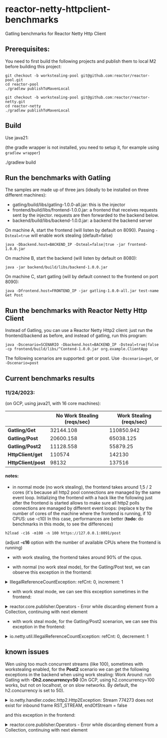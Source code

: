 # reactor-netty-httpclient-benchmarks

Gatling benchmarks for Reactor Netty Http Client

## Prerequisites:
You need to first build the following projects and publish them to local M2 before building this project:

```
git checkout -b workstealing-pool git@github.com:reactor/reactor-pool.git 
cd reactor-pool
./gradlew publishToMavenLocal

git checkout -b workstealing-pool git@github.com:reactor/reactor-netty.git 
cd reactor-netty
./gradlew publishToMavenLocal
```

## Build

Use java21:

(the gradle wrapper is not installed, you need to setup it, for example using `gradlew wrapper`)

./gradlew build

## Run the benchmarks with Gatling

The samples are made up of three jars (ideally to be installed on three different machines):

- gatling/build/libs/gatling-1.0.0-all.jar: this is the injector
- frontend/build/libs/frontend-1.0.0.jar: a frontend that receives requests sent by the injector. requests are then forwarded to the backend below.
- backend/build/libs/backend-1.0.0.jar: a backend the backend server

On machine A, start the frontend (will listen by default on 8090). 
Passing `-Dsteal=true` will enable work stealing (default=false)
```
java -Dbackend.host=BACKEND_IP -Dsteal=false|true -jar frontend-1.0.0.jar
```

On machine B, start the backend (will listen by default on 8080):
```
java -jar backend/build/libs/backend-1.0.0.jar
```

On machine C, start gatling (will by default connect to the frontend on port 8090):
```
java -Dfrontend.host=FRONTEND_IP -jar gatling-1.0.0-all.jar test-name Get Post
```

## Run the benchmarks with Reactor Netty Http Client

Instead of Gatling, you can use a Reactor Netty Http2 client: just run the frontend/backend as before, and instead of gatling,
run this program:

```
java -Dscenario=SCENARIO -Dbackend.host=BACKEND_IP -Dsteal=true|false -cp frontend/build/libs/^Contend-1.0.0.jar org.example.ClientApp
```

The following scenarios are supported: get or post. Use `-Dscenario=get`, or `-Dscenario=post`

## Current benchmarks results

### 11/24/2023:
(on GCP, using java21, with 16 core machines):

|                     | No Work Stealing (reqs/sec) | Work Stealing (reqs/sec) |
|---------------------|-----------------------------|--------------------------|
| **Gatling/Get**     | 32144.108                   | 110850.942               |
| **Gatling/Post**    | 20600.158                   | 65038.125                |
| **Gatling/Post2**   | 11128.558                   | 55879.25                 |
| **HttpClient/get**  | 110574                      | 142130                   |
| **HttpClient/post** | 98132                       | 137516                   |


#### notes: 

- in normal mode (no work stealing), the frontend takes around 1,5 / 2 cores (it's because all http2 pool connections are managed by the same event loop.
Initializing the frontend with a hack like the following just after the frontend is started allows to make sure all http2 polls connections are managed by different event loops:
(replace `N` by the number of cores of the machine where the frontend is running, if 10 CPUS: use -c10)
In this case, performances are better (**todo**: do benchmarks in this mode, to see the differences)
```
h2load -c16 -m100 -n 100 https://127.0.0.1:8091/post
```
(adjust **-c16** option with the number of available CPUs where the frontend is running)

- with work stealing, the frontend takes around 90% of the cpus.

- with normal (no work steal mode), for the Gatling/Post test, we can observe this exception in the frontend:

<details>
  <summary>IllegalReferenceCountException: refCnt: 0, increment: 1</summary>
13:05:10.177 [reactor-http-epoll-3] WARN  r.n.http.client.HttpClientConnect - [726d00f4/154549-1, L:/10.128.15.214:35380 - R:10.128.15.218/10.128.15.218:8080] The connection observed an error
io.netty.util.IllegalReferenceCountException: refCnt: 0, increment: 1
        at io.netty.util.internal.ReferenceCountUpdater.retain0(ReferenceCountUpdater.java:133)
        at io.netty.util.internal.ReferenceCountUpdater.retain(ReferenceCountUpdater.java:120)
        at io.netty.buffer.AbstractReferenceCountedByteBuf.retain(AbstractReferenceCountedByteBuf.java:81)
        at io.netty.buffer.AbstractDerivedByteBuf.retain0(AbstractDerivedByteBuf.java:58)
        at io.netty.buffer.AbstractDerivedByteBuf.retain(AbstractDerivedByteBuf.java:54)
        at reactor.core.publisher.FluxPeek$PeekSubscriber.onNext(FluxPeek.java:185)
        at reactor.core.publisher.FluxMap$MapSubscriber.onNext(FluxMap.java:122)
        at reactor.netty.channel.FluxReceive.drainReceiver(FluxReceive.java:294)
        at reactor.netty.channel.FluxReceive.request(FluxReceive.java:133)
        at reactor.core.publisher.FluxMap$MapSubscriber.request(FluxMap.java:164)
        at reactor.core.publisher.FluxPeek$PeekSubscriber.request(FluxPeek.java:138)
        at reactor.core.publisher.Operators$BaseFluxToMonoOperator.request(Operators.java:2041)
        at reactor.core.publisher.FluxContextWrite$ContextWriteSubscriber.request(FluxContextWrite.java:136)
        at reactor.core.publisher.FluxHandleFuseable$HandleFuseableSubscriber.request(FluxHandleFuseable.java:260)
        at reactor.core.publisher.FluxDoFinally$DoFinallySubscriber.request(FluxDoFinally.java:140)
        at reactor.core.publisher.FluxMap$MapSubscriber.request(FluxMap.java:164)
        at reactor.core.publisher.FluxPeek$PeekSubscriber.request(FluxPeek.java:138)
        at reactor.core.publisher.FluxMap$MapSubscriber.request(FluxMap.java:164)
        at reactor.core.publisher.MonoFlatMap$FlatMapMain.request(MonoFlatMap.java:194)
        at reactor.core.publisher.FluxContextWrite$ContextWriteSubscriber.request(FluxContextWrite.java:136)
        at reactor.netty.channel.ChannelOperations.onSubscribe(ChannelOperations.java:273)
        at reactor.core.publisher.FluxContextWrite$ContextWriteSubscriber.onSubscribe(FluxContextWrite.java:101)
        at reactor.core.publisher.MonoFlatMap$FlatMapMain.onSubscribe(MonoFlatMap.java:117)
        at reactor.core.publisher.FluxMap$MapSubscriber.onSubscribe(FluxMap.java:92)
        at reactor.core.publisher.FluxPeek$PeekSubscriber.onSubscribe(FluxPeek.java:171)
        at reactor.core.publisher.FluxMap$MapSubscriber.onSubscribe(FluxMap.java:92)
        at reactor.core.publisher.FluxDoFinally$DoFinallySubscriber.onSubscribe(FluxDoFinally.java:107)
        at reactor.core.publisher.FluxHandleFuseable$HandleFuseableSubscriber.onSubscribe(FluxHandleFuseable.java:164)
        at reactor.core.publisher.FluxContextWrite$ContextWriteSubscriber.onSubscribe(FluxContextWrite.java:101)
        at reactor.core.publisher.Operators$BaseFluxToMonoOperator.onSubscribe(Operators.java:2025)
        at reactor.core.publisher.FluxPeek$PeekSubscriber.onSubscribe(FluxPeek.java:171)
        at reactor.core.publisher.FluxMap$MapSubscriber.onSubscribe(FluxMap.java:92)
        at reactor.netty.channel.FluxReceive.startReceiver(FluxReceive.java:172)
        at reactor.netty.channel.FluxReceive.lambda$subscribe$2(FluxReceive.java:150)
        at io.netty.util.concurrent.AbstractEventExecutor.runTask(AbstractEventExecutor.java:173)
        at io.netty.util.concurrent.AbstractEventExecutor.safeExecute(AbstractEventExecutor.java:166)
        at io.netty.util.concurrent.SingleThreadEventExecutor.runAllTasks(SingleT^C
        at reactor.core.publisher.FluxPeek$PeekSubscriber.onSubscribe(FluxPeek.java:171)
        at reactor.core.publisher.FluxMap$MapSubscriber.onSubscribe(FluxMap.java:92)
        at reactor.core.publisher.FluxDoFinally$DoFinallySubscriber.onSubscribe(FluxDoFinally.java:107)
        at reactor.core.publisher.FluxHandleFuseable$HandleFuseableSubscriber.onSubscribe(FluxHandleFuseable.java:164)
        at reactor.core.publisher.FluxContextWrite$ContextWriteSubscriber.onSubscribe(FluxContextWrite.java:101)
        at reactor.core.publisher.Operators$BaseFluxToMonoOperator.onSubscribe(Operators.java:2025)
        at reactor.core.publisher.FluxPeek$PeekSubscriber.onSubscribe(FluxPeek.java:171)
        at reactor.core.publisher.FluxMap$MapSubscriber.onSubscribe(FluxMap.java:92)
        at reactor.netty.channel.FluxReceive.startReceiver(FluxReceive.java:172)
        at reactor.netty.channel.FluxReceive.lambda$subscribe$2(FluxReceive.java:150)
        at io.netty.util.concurrent.AbstractEventExecutor.runTask(AbstractEventExecutor.java:173)
        at io.netty.util.concurrent.AbstractEventExecutor.safeExecute(AbstractEventExecutor.java:166)
        at io.netty.util.concurrent.SingleThreadEventExecutor.runAllTasks(SingleThreadEventExecutor.java:470)
        at io.netty.channel.epoll.EpollEventLoop.run(EpollEventLoop.java:413)
        at io.netty.util.concurrent.SingleThreadEventExecutor$4.run(SingleThreadEventExecutor.java:997)
        at io.netty.util.internal.ThreadExecutorMap$2.run(ThreadExecutorMap.java:74)
        at io.netty.util.concurrent.FastThreadLocalRunnable.run(FastThreadLocalRunnable.java:30)
        at java.base/java.lang.Thread.run(Thread.java:1583)
</details>

- with work steal mode, we can see this exception sometimes in the frontend:
<details>
  <summary>reactor.core.publisher.Operators - Error while discarding element from a Collection, continuing with next element</summary>
13:15:46.093 [reactor-http-epoll-11] WARN  reactor.core.publisher.Operators - Error while discarding element from a Collection, continuing with next element
io.netty.util.IllegalReferenceCountException: refCnt: 0, decrement: 1
        at io.netty.util.internal.ReferenceCountUpdater.toLiveRealRefCnt(ReferenceCountUpdater.java:83)
        at io.netty.util.internal.ReferenceCountUpdater.release(ReferenceCountUpdater.java:148)
        at io.netty.buffer.AbstractReferenceCountedByteBuf.release(AbstractReferenceCountedByteBuf.java:101)
        at io.netty.buffer.AbstractDerivedByteBuf.release0(AbstractDerivedByteBuf.java:98)
        at io.netty.buffer.AbstractDerivedByteBuf.release(AbstractDerivedByteBuf.java:94)
        at reactor.core.publisher.Operators.lambda$discardLocalAdapter$0(Operators.java:389)
        at java.base/java.util.function.Consumer.lambda$andThen$0(Consumer.java:65)
        at java.base/java.util.function.Consumer.lambda$andThen$0(Consumer.java:65)
        at reactor.core.publisher.Operators.onDiscardMultiple(Operators.java:570)
        at reactor.core.publisher.MonoCollectList$MonoCollectListSubscriber.onError(MonoCollectList.java:106)
        at reactor.core.publisher.FluxPeek$PeekSubscriber.onError(FluxPeek.java:222)
        at reactor.core.publisher.FluxMap$MapSubscriber.onError(FluxMap.java:134)
        at reactor.netty.channel.FluxReceive.onInboundError(FluxReceive.java:465)
        at reactor.netty.channel.ChannelOperations.onInboundError(ChannelOperations.java:515)
        at reactor.netty.http.server.HttpServerOperations.onInboundClose(HttpServerOperations.java:699)
        at reactor.netty.channel.ChannelOperationsHandler.channelInactive(ChannelOperationsHandler.java:73)
        at io.netty.channel.AbstractChannelHandlerContext.invokeChannelInactive(AbstractChannelHandlerContext.java:305)
        at io.netty.channel.AbstractChannelHandlerContext.invokeChannelInactive(AbstractChannelHandlerContext.java:281)
        at io.netty.channel.AbstractChannelHandlerContext.fireChannelInactive(AbstractChannelHandlerContext.java:274)
        at reactor.netty.http.server.AbstractHttpServerMetricsHandler.channelInactive(AbstractHttpServerMetricsHandler.java:126)
        at io.netty.channel.AbstractChannelHandlerContext.invokeChannelInactive(AbstractChannelHandlerContext.java:303)
        at io.netty.channel.AbstractChannelHandlerContext.invokeChannelInactive(AbstractChannelHandlerContext.java:281)
        at io.netty.channel.AbstractChannelHandlerContext.fireChannelInactive(AbstractChannelHandlerContext.java:274)
        at io.netty.channel.DefaultChannelPipeline$HeadContext.channelInactive(DefaultChannelPipeline.java:1405)
        at io.netty.channel.AbstractChannelHandlerContext.invokeChannelInactive(AbstractChannelHandlerContext.java:301)
        at io.netty.channel.AbstractChannelHandlerContext.invokeChannelInactive(AbstractChannelHandlerContext.java:281)
        at io.netty.channel.DefaultChannelPipeline.fireChannelInactive(DefaultChannelPipeline.java:901)
        at io.netty.handler.codec.http2.AbstractHttp2StreamChannel$Http2ChannelUnsafe$2.run(AbstractHttp2StreamChannel.java:791)
        at io.netty.util.concurrent.AbstractEventExecutor.runTask(AbstractEventExecutor.java:173)
        at io.netty.util.concurrent.AbstractEventExecutor.safeExecute(AbstractEventExecutor.java:166)
        at io.netty.util.concurrent.SingleThreadEventExecutor.runAllTasks(SingleThreadEventExecutor.java:470)
        at io.netty.channel.epoll.EpollEventLoop.run(EpollEventLoop.java:416)
        at io.netty.util.concurrent.SingleThreadEventExecutor$4.run(SingleThreadEventExecutor.java:997)
        at io.netty.util.internal.ThreadExecutorMap$2.run(ThreadExecutorMap.java:74)
        at io.netty.util.concurrent.FastThreadLocalRunnable.run(FastThreadLocalRunnable.java:30)
        at java.base/java.lang.Thread.run(Thread.java:1583)
</details>


- with work steal mode, for the Gatling/Post2 scenarion, we can see this exception in the frontend:
<details>
  <summary>io.netty.util.IllegalReferenceCountException: refCnt: 0, decrement: 1</summary>
io.netty.util.IllegalReferenceCountException: refCnt: 0, decrement: 1
        at io.netty.util.internal.ReferenceCountUpdater.toLiveRealRefCnt(ReferenceCountUpdater.java:83)
        at io.netty.util.internal.ReferenceCountUpdater.release(ReferenceCountUpdater.java:148)
        at io.netty.buffer.AbstractReferenceCountedByteBuf.release(AbstractReferenceCountedByteBuf.java:101)
        at io.netty.buffer.AbstractDerivedByteBuf.release0(AbstractDerivedByteBuf.java:98)
        at io.netty.buffer.AbstractDerivedByteBuf.release(AbstractDerivedByteBuf.java:94)
        at io.netty.util.ReferenceCountUtil.release(ReferenceCountUtil.java:90)
        at io.netty.util.ReferenceCountUtil.safeRelease(ReferenceCountUtil.java:116)
        at io.netty.buffer.CompositeByteBuf.addComponents(CompositeByteBuf.java:555)
        at io.netty.buffer.CompositeByteBuf.addComponents(CompositeByteBuf.java:251)
        at reactor.netty.ByteBufFlux.lambda$aggregate$7(ByteBufFlux.java:283)
        at reactor.core.publisher.FluxHandleFuseable$HandleFuseableSubscriber.onNext(FluxHandleFuseable.java:179)
        at reactor.core.publisher.FluxContextWrite$ContextWriteSubscriber.onNext(FluxContextWrite.java:107)
        at reactor.core.publisher.Operators$BaseFluxToMonoOperator.completePossiblyEmpty(Operators.java:2071)
        at reactor.core.publisher.MonoCollectList$MonoCollectListSubscriber.onComplete(MonoCollectList.java:118)
        at reactor.core.publisher.FluxPeek$PeekSubscriber.onComplete(FluxPeek.java:260)
        at reactor.core.publisher.FluxMap$MapSubscriber.onComplete(FluxMap.java:144)
        at reactor.core.publisher.MonoFlatMapMany$FlatMapManyInner.onComplete(MonoFlatMapMany.java:260)
        at reactor.netty.channel.FluxReceive.onInboundComplete(FluxReceive.java:415)
        at reactor.netty.channel.ChannelOperations.onInboundComplete(ChannelOperations.java:446)
        at reactor.netty.channel.ChannelOperations.terminate(ChannelOperations.java:500)
        at reactor.netty.http.client.HttpClientOperations.onInboundNext(HttpClientOperations.java:772)
        at reactor.netty.channel.ChannelOperationsHandler.channelRead(ChannelOperationsHandler.java:114)
        at io.netty.channel.AbstractChannelHandlerContext.invokeChannelRead(AbstractChannelHandlerContext.java:444)
        at io.netty.channel.AbstractChannelHandlerContext.invokeChannelRead(AbstractChannelHandlerContext.java:420)
        at io.netty.channel.AbstractChannelHandlerContext.fireChannelRead(AbstractChannelHandlerContext.java:412)
        at reactor.netty.http.client.AbstractHttpClientMetricsHandler.channelRead(AbstractHttpClientMetricsHandler.java:162)
        at io.netty.channel.AbstractChannelHandlerContext.invokeChannelRead(AbstractChannelHandlerContext.java:442)
        at io.netty.channel.AbstractChannelHandlerContext.invokeChannelRead(AbstractChannelHandlerContext.java:420)
        at io.netty.channel.AbstractChannelHandlerContext.fireChannelRead(AbstractChannelHandlerContext.java:412)
        at io.netty.handler.codec.MessageToMessageDecoder.channelRead(MessageToMessageDecoder.java:103)
        at io.netty.handler.codec.MessageToMessageCodec.channelRead(MessageToMessageCodec.java:111)
        at io.netty.channel.AbstractChannelHandlerContext.invokeChannelRead(AbstractChannelHandlerContext.java:442)
        at io.netty.channel.AbstractChannelHandlerContext.invokeChannelRead(AbstractChannelHandlerContext.java:420)
        at io.netty.channel.AbstractChannelHandlerContext.fireChannelRead(AbstractChannelHandlerContext.java:412)
        at io.netty.channel.DefaultChannelPipeline$HeadContext.channelRead(DefaultChannelPipeline.java:1410)
        at io.netty.channel.AbstractChannelHandlerContext.invokeChannelRead(AbstractChannelHandlerContext.java:440)
        at io.netty.channel.AbstractChannelHandlerContext.invokeChannelRead(AbstractChannelHandlerContext.java:420)
        at io.netty.channel.DefaultChannelPipeline.fireChannelRead(DefaultChannelPipeline.java:919)
        at io.netty.handler.codec.http2.AbstractHttp2StreamChannel$Http2ChannelUnsafe.doRead0(AbstractHttp2StreamChannel.java:955)
        at io.netty.handler.codec.http2.AbstractHttp2StreamChannel.fireChildRead(AbstractHttp2StreamChannel.java:600)
        at io.netty.handler.codec.http2.Http2MultiplexHandler.channelRead(Http2MultiplexHandler.java:195)
        at io.netty.channel.AbstractChannelHandlerContext.invokeChannelRead(AbstractChannelHandlerContext.java:442)
        at io.netty.channel.AbstractChannelHandlerContext.invokeChannelRead(AbstractChannelHandlerContext.java:420)
        at io.netty.channel.AbstractChannelHandlerContext.fireChannelRead(AbstractChannelHandlerContext.java:412)
        at io.netty.handler.codec.http2.Http2FrameCodec.onHttp2Frame(Http2FrameCodec.java:712)
        at io.netty.handler.codec.http2.Http2FrameCodec$FrameListener.onDataRead(Http2FrameCodec.java:651)
        at io.netty.handler.codec.http2.Http2FrameListenerDecorator.onDataRead(Http2FrameListenerDecorator.java:36)
        at io.netty.handler.codec.http2.Http2EmptyDataFrameListener.onDataRead(Http2EmptyDataFrameListener.java:49)
        at io.netty.handler.codec.http2.DefaultHttp2ConnectionDecoder$FrameReadListener.onDataRead(DefaultHttp2ConnectionDecoder.java:322)
        at io.netty.handler.codec.http2.DefaultHttp2FrameReader.readDataFrame(DefaultHttp2FrameReader.java:415)
        at io.netty.handler.codec.http2.DefaultHttp2FrameReader.processPayloadState(DefaultHttp2FrameReader.java:250)
        at io.netty.handler.codec.http2.DefaultHttp2FrameReader.readFrame(DefaultHttp2FrameReader.java:159)
        at io.netty.handler.codec.http2.DefaultHttp2ConnectionDecoder.decodeFrame(DefaultHttp2ConnectionDecoder.java:188)
        at io.netty.handler.codec.http2.DecoratingHttp2ConnectionDecoder.decodeFrame(DecoratingHttp2ConnectionDecoder.java:63)
        at io.netty.handler.codec.http2.Http2ConnectionHandler$FrameDecoder.decode(Http2ConnectionHandler.java:393)
        at io.netty.handler.codec.http2.Http2ConnectionHandler.decode(Http2ConnectionHandler.java:453)
        at io.netty.handler.codec.ByteToMessageDecoder.decodeRemovalReentryProtection(ByteToMessageDecoder.java:529)
        at io.netty.handler.codec.ByteToMessageDecoder.callDecode(ByteToMessageDecoder.java:468)
        at io.netty.handler.codec.ByteToMessageDecoder.channelRead(ByteToMessageDecoder.java:290)
        at io.netty.channel.AbstractChannelHandlerContext.invokeChannelRead(AbstractChannelHandlerContext.java:444)
        at io.netty.channel.AbstractChannelHandlerContext.invokeChannelRead(AbstractChannelHandlerContext.java:420)
        at io.netty.channel.AbstractChannelHandlerContext.fireChannelRead(AbstractChannelHandlerContext.java:412)
        at io.netty.handler.flush.FlushConsolidationHandler.channelRead(FlushConsolidationHandler.java:152)
        at io.netty.channel.AbstractChannelHandlerContext.invokeChannelRead(AbstractChannelHandlerContext.java:442)
        at io.netty.channel.AbstractChannelHandlerContext.invokeChannelRead(AbstractChannelHandlerContext.java:420)
        at io.netty.channel.AbstractChannelHandlerContext.fireChannelRead(AbstractChannelHandlerContext.java:412)
        at reactor.netty.channel.AbstractChannelMetricsHandler.channelRead(AbstractChannelMetricsHandler.java:132)
        at io.netty.channel.AbstractChannelHandlerContext.invokeChannelRead(AbstractChannelHandlerContext.java:442)
        at io.netty.channel.AbstractChannelHandlerContext.invokeChannelRead(AbstractChannelHandlerContext.java:420)
        at io.netty.channel.AbstractChannelHandlerContext.fireChannelRead(AbstractChannelHandlerContext.java:412)
        at io.netty.handler.ssl.SslHandler.unwrap(SslHandler.java:1475)
        at io.netty.handler.ssl.SslHandler.decodeJdkCompatible(SslHandler.java:1338)
        at io.netty.handler.ssl.SslHandler.decode(SslHandler.java:1387)
        at io.netty.handler.codec.ByteToMessageDecoder.decodeRemovalReentryProtection(ByteToMessageDecoder.java:529)
        at io.netty.handler.codec.ByteToMessageDecoder.callDecode(ByteToMessageDecoder.java:468)
        at io.netty.handler.codec.ByteToMessageDecoder.channelRead(ByteToMessageDecoder.java:290)
        at io.netty.channel.AbstractChannelHandlerContext.invokeChannelRead(AbstractChannelHandlerContext.java:444)
        at io.netty.channel.AbstractChannelHandlerContext.invokeChannelRead(AbstractChannelHandlerContext.java:420)
        at io.netty.channel.AbstractChannelHandlerContext.fireChannelRead(AbstractChannelHandlerContext.java:412)
        at io.netty.channel.DefaultChannelPipeline$HeadContext.channelRead(DefaultChannelPipeline.java:1410)
        at io.netty.channel.AbstractChannelHandlerContext.invokeChannelRead(AbstractChannelHandlerContext.java:440)
        at io.netty.channel.AbstractChannelHandlerContext.invokeChannelRead(AbstractChannelHandlerContext.java:420)
        at io.netty.channel.DefaultChannelPipeline.fireChannelRead(DefaultChannelPipeline.java:919)
        at io.netty.channel.epoll.AbstractEpollStreamChannel$EpollStreamUnsafe.epollInReady(AbstractEpollStreamChannel.java:800)
        at io.netty.channel.epoll.AbstractEpollChannel$AbstractEpollUnsafe$1.run(AbstractEpollChannel.java:425)
        at io.netty.util.concurrent.AbstractEventExecutor.runTask(AbstractEventExecutor.java:173)
        at io.netty.util.concurrent.AbstractEventExecutor.safeExecute(AbstractEventExecutor.java:166)
        at io.netty.util.concurrent.SingleThreadEventExecutor.runAllTasks(SingleThreadEventExecutor.java:470)
        at io.netty.channel.epoll.EpollEventLoop.run(EpollEventLoop.java:413)
        at io.netty.util.concurrent.SingleThreadEventExecutor$4.run(SingleThreadEventExecutor.java:997)
        at io.netty.util.internal.ThreadExecutorMap$2.run(ThreadExecutorMap.java:74)
        at io.netty.util.concurrent.FastThreadLocalRunnable.run(FastThreadLocalRunnable.java:30)
        at java.base/java.lang.Thread.run(Thread.java:1583)
</details>

## known issues

Wen using too much concurrent streams (like 100), sometimes with workstealing enabled, for the **Post2** scenario 
we can get the following exceptions in the backend when using work stealing:
Work Around: run Gatling with **-Dh2.concurrency=50**
(On GCP, using h2.concurrency=100 works, but not on localhost, or on slow networks. By default, the h2.concurrency is set to 50).

<details>
  <summary>io.netty.handler.codec.http2.Http2Exception: Stream 774273 does not exist for inbound frame RST_STREAM, endOfStream = false</summary>
14:57:52.480 [reactor-http-nio-10] WARN  i.n.channel.DefaultChannelPipeline - An exceptionCaught() event was fired, and it reached at the tail of the pipeline. It usually means the last handler in the pipeline did not handle the exception.
io.netty.handler.codec.http2.Http2Exception: Stream 774273 does not exist for inbound frame RST_STREAM, endOfStream = false
	at io.netty.handler.codec.http2.Http2Exception.connectionError(Http2Exception.java:109)
	at io.netty.handler.codec.http2.DefaultHttp2ConnectionDecoder$FrameReadListener.verifyStreamMayHaveExisted(DefaultHttp2ConnectionDecoder.java:696)
	at io.netty.handler.codec.http2.DefaultHttp2ConnectionDecoder$FrameReadListener.onRstStreamRead(DefaultHttp2ConnectionDecoder.java:455)
	at io.netty.handler.codec.http2.DefaultHttp2FrameReader.readRstStreamFrame(DefaultHttp2FrameReader.java:509)
	at io.netty.handler.codec.http2.DefaultHttp2FrameReader.processPayloadState(DefaultHttp2FrameReader.java:259)
	at io.netty.handler.codec.http2.DefaultHttp2FrameReader.readFrame(DefaultHttp2FrameReader.java:159)
	at io.netty.handler.codec.http2.DefaultHttp2ConnectionDecoder.decodeFrame(DefaultHttp2ConnectionDecoder.java:188)
	at io.netty.handler.codec.http2.DecoratingHttp2ConnectionDecoder.decodeFrame(DecoratingHttp2ConnectionDecoder.java:63)
	at io.netty.handler.codec.http2.DecoratingHttp2ConnectionDecoder.decodeFrame(DecoratingHttp2ConnectionDecoder.java:63)
	at io.netty.handler.codec.http2.Http2ConnectionHandler$FrameDecoder.decode(Http2ConnectionHandler.java:393)
	at io.netty.handler.codec.http2.Http2ConnectionHandler.decode(Http2ConnectionHandler.java:453)
	at io.netty.handler.codec.ByteToMessageDecoder.decodeRemovalReentryProtection(ByteToMessageDecoder.java:529)
	at io.netty.handler.codec.ByteToMessageDecoder.callDecode(ByteToMessageDecoder.java:468)
	at io.netty.handler.codec.ByteToMessageDecoder.channelRead(ByteToMessageDecoder.java:290)
	at io.netty.channel.AbstractChannelHandlerContext.invokeChannelRead(AbstractChannelHandlerContext.java:444)
	at io.netty.channel.AbstractChannelHandlerContext.invokeChannelRead(AbstractChannelHandlerContext.java:420)
	at io.netty.channel.AbstractChannelHandlerContext.fireChannelRead(AbstractChannelHandlerContext.java:412)
	at reactor.netty.http.server.HttpServerConfig$H2ChannelMetricsHandler.channelRead(HttpServerConfig.java:811)
	at io.netty.channel.AbstractChannelHandlerContext.invokeChannelRead(AbstractChannelHandlerContext.java:442)
	at io.netty.channel.AbstractChannelHandlerContext.invokeChannelRead(AbstractChannelHandlerContext.java:420)
	at io.netty.channel.AbstractChannelHandlerContext.fireChannelRead(AbstractChannelHandlerContext.java:412)
	at io.netty.handler.ssl.SslHandler.unwrap(SslHandler.java:1475)
	at io.netty.handler.ssl.SslHandler.decodeJdkCompatible(SslHandler.java:1338)
	at io.netty.handler.ssl.SslHandler.decode(SslHandler.java:1387)
	at io.netty.handler.codec.ByteToMessageDecoder.decodeRemovalReentryProtection(ByteToMessageDecoder.java:529)
	at io.netty.handler.codec.ByteToMessageDecoder.callDecode(ByteToMessageDecoder.java:468)
	at io.netty.handler.codec.ByteToMessageDecoder.channelRead(ByteToMessageDecoder.java:290)
	at io.netty.channel.AbstractChannelHandlerContext.invokeChannelRead(AbstractChannelHandlerContext.java:444)
	at io.netty.channel.AbstractChannelHandlerContext.invokeChannelRead(AbstractChannelHandlerContext.java:420)
	at io.netty.channel.AbstractChannelHandlerContext.fireChannelRead(AbstractChannelHandlerContext.java:412)
	at io.netty.channel.DefaultChannelPipeline$HeadContext.channelRead(DefaultChannelPipeline.java:1410)
	at io.netty.channel.AbstractChannelHandlerContext.invokeChannelRead(AbstractChannelHandlerContext.java:440)
	at io.netty.channel.AbstractChannelHandlerContext.invokeChannelRead(AbstractChannelHandlerContext.java:420)
	at io.netty.channel.DefaultChannelPipeline.fireChannelRead(DefaultChannelPipeline.java:919)
	at io.netty.channel.nio.AbstractNioByteChannel$NioByteUnsafe.read(AbstractNioByteChannel.java:166)
	at io.netty.channel.nio.NioEventLoop.processSelectedKey(NioEventLoop.java:788)
	at io.netty.channel.nio.NioEventLoop.processSelectedKeysOptimized(NioEventLoop.java:724)
	at io.netty.channel.nio.NioEventLoop.processSelectedKeys(NioEventLoop.java:650)
	at io.netty.channel.nio.NioEventLoop.run(NioEventLoop.java:562)
	at io.netty.util.concurrent.SingleThreadEventExecutor$4.run(SingleThreadEventExecutor.java:997)
	at io.netty.util.internal.ThreadExecutorMap$2.run(ThreadExecutorMap.java:74)
	at io.netty.util.concurrent.FastThreadLocalRunnable.run(FastThreadLocalRunnable.java:30)
	at java.base/java.lang.Thread.run(Thread.java:1583)
</details>

and this exception in the frontend:

<details>
  <summary>reactor.core.publisher.Operators - Error while discarding element from a Collection, continuing with next element</summary>
14:59:19.444 [reactor-http-nio-2] WARN  reactor.core.publisher.Operators - Error while discarding element from a Collection, continuing with next element
io.netty.util.IllegalReferenceCountException: refCnt: 0, decrement: 1
	at io.netty.util.internal.ReferenceCountUpdater.toLiveRealRefCnt(ReferenceCountUpdater.java:83)
	at io.netty.util.internal.ReferenceCountUpdater.release(ReferenceCountUpdater.java:148)
	at io.netty.buffer.AbstractReferenceCountedByteBuf.release(AbstractReferenceCountedByteBuf.java:101)
	at io.netty.buffer.AbstractDerivedByteBuf.release0(AbstractDerivedByteBuf.java:98)
	at io.netty.buffer.AbstractDerivedByteBuf.release(AbstractDerivedByteBuf.java:94)
	at reactor.core.publisher.Operators.lambda$discardLocalAdapter$0(Operators.java:389)
	at java.base/java.util.function.Consumer.lambda$andThen$0(Consumer.java:65)
	at reactor.core.publisher.Operators.onDiscardMultiple(Operators.java:570)
	at reactor.core.publisher.MonoCollectList$MonoCollectListSubscriber.onError(MonoCollectList.java:106)
	at reactor.core.publisher.FluxPeek$PeekSubscriber.onError(FluxPeek.java:222)
	at reactor.core.publisher.FluxMap$MapSubscriber.onError(FluxMap.java:134)
	at reactor.core.publisher.MonoFlatMapMany$FlatMapManyInner.onError(MonoFlatMapMany.java:255)
	at reactor.netty.channel.FluxReceive.onInboundError(FluxReceive.java:465)
	at reactor.netty.channel.ChannelOperations.onInboundError(ChannelOperations.java:515)
	at reactor.netty.http.client.HttpClientOperations.onInboundClose(HttpClientOperations.java:324)
	at reactor.netty.channel.ChannelOperationsHandler.channelInactive(ChannelOperationsHandler.java:73)
	at io.netty.channel.AbstractChannelHandlerContext.invokeChannelInactive(AbstractChannelHandlerContext.java:305)
	at io.netty.channel.AbstractChannelHandlerContext.invokeChannelInactive(AbstractChannelHandlerContext.java:281)
	at io.netty.channel.AbstractChannelHandlerContext.fireChannelInactive(AbstractChannelHandlerContext.java:274)
	at io.netty.channel.DefaultChannelPipeline$HeadContext.channelInactive(DefaultChannelPipeline.java:1405)
	at io.netty.channel.AbstractChannelHandlerContext.invokeChannelInactive(AbstractChannelHandlerContext.java:301)
	at io.netty.channel.AbstractChannelHandlerContext.invokeChannelInactive(AbstractChannelHandlerContext.java:281)
	at io.netty.channel.DefaultChannelPipeline.fireChannelInactive(DefaultChannelPipeline.java:901)
	at io.netty.handler.codec.http2.AbstractHttp2StreamChannel$Http2ChannelUnsafe$2.run(AbstractHttp2StreamChannel.java:791)
	at io.netty.util.concurrent.AbstractEventExecutor.runTask(AbstractEventExecutor.java:173)
	at io.netty.util.concurrent.AbstractEventExecutor.safeExecute(AbstractEventExecutor.java:166)
	at io.netty.util.concurrent.SingleThreadEventExecutor.runAllTasks(SingleThreadEventExecutor.java:470)
	at io.netty.channel.nio.NioEventLoop.run(NioEventLoop.java:566)
	at io.netty.util.concurrent.SingleThreadEventExecutor$4.run(SingleThreadEventExecutor.java:997)
	at io.netty.util.internal.ThreadExecutorMap$2.run(ThreadExecutorMap.java:74)
	at io.netty.util.concurrent.FastThreadLocalRunnable.run(FastThreadLocalRunnable.java:30)
	at java.base/java.lang.Thread.run(Thread.java:1583)
14:59:19.444 [reactor-http-nio-2] ERROR r.n.http.server.HttpServerOperations - [5a85beff/172421-1, L:/127.0.0.1:8090 - R:/127.0.0.1:58523] Error starting response. Replying error status
reactor.netty.http.client.PrematureCloseException: Connection prematurely closed DURING response
</details>

